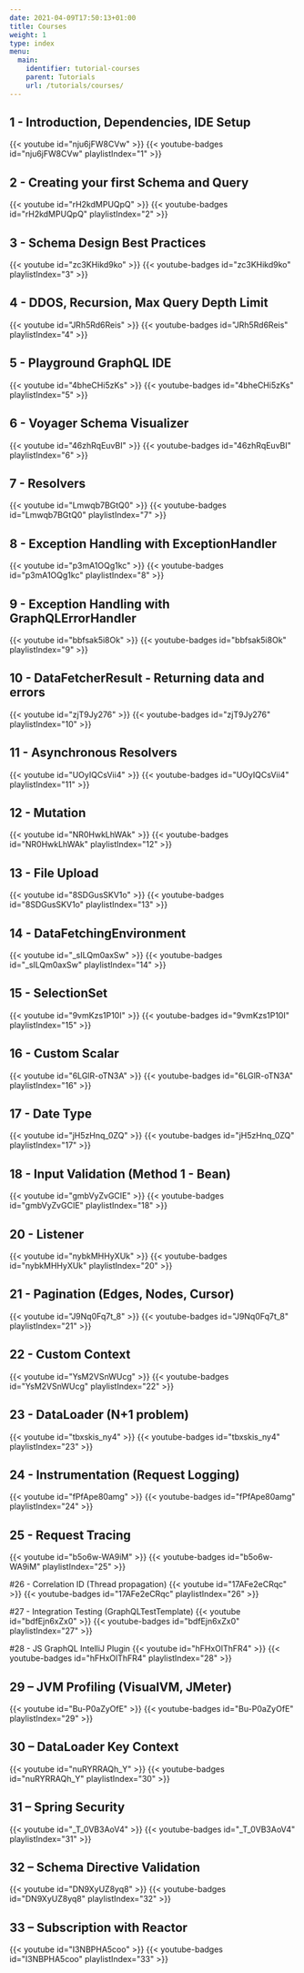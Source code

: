 ```yaml
---
date: 2021-04-09T17:50:13+01:00
title: Courses
weight: 1
type: index
menu:
  main:
    identifier: tutorial-courses
    parent: Tutorials
    url: /tutorials/courses/
---
```



## 1 - Introduction, Dependencies, IDE Setup
{{< youtube id="nju6jFW8CVw" >}}
{{< youtube-badges id="nju6jFW8CVw" playlistIndex="1" >}}

## 2 - Creating your first Schema and Query
{{< youtube id="rH2kdMPUQpQ" >}}
{{< youtube-badges id="rH2kdMPUQpQ" playlistIndex="2" >}}


## 3 - Schema Design Best Practices
{{< youtube id="zc3KHikd9ko" >}}
{{< youtube-badges id="zc3KHikd9ko" playlistIndex="3" >}}

## 4 - DDOS, Recursion, Max Query Depth Limit
{{< youtube id="JRh5Rd6Reis" >}}
{{< youtube-badges id="JRh5Rd6Reis" playlistIndex="4" >}}

## 5 - Playground GraphQL IDE
{{< youtube id="4bheCHi5zKs" >}}
{{< youtube-badges id="4bheCHi5zKs" playlistIndex="5" >}}

## 6 - Voyager Schema Visualizer
{{< youtube id="46zhRqEuvBI" >}}
{{< youtube-badges id="46zhRqEuvBI" playlistIndex="6" >}}

## 7 - Resolvers
{{< youtube id="Lmwqb7BGtQ0" >}}
{{< youtube-badges id="Lmwqb7BGtQ0" playlistIndex="7" >}}

## 8 - Exception Handling with ExceptionHandler
{{< youtube id="p3mA1OQg1kc" >}}
{{< youtube-badges id="p3mA1OQg1kc" playlistIndex="8" >}}

## 9 - Exception Handling with GraphQLErrorHandler
{{< youtube id="bbfsak5i8Ok" >}}
{{< youtube-badges id="bbfsak5i8Ok" playlistIndex="9" >}}

## 10 - DataFetcherResult - Returning data and errors
{{< youtube id="zjT9Jy276" >}}
{{< youtube-badges id="zjT9Jy276" playlistIndex="10" >}}

## 11 - Asynchronous Resolvers
{{< youtube id="UOyIQCsVii4" >}}
{{< youtube-badges id="UOyIQCsVii4" playlistIndex="11" >}}

## 12 - Mutation
{{< youtube id="NR0HwkLhWAk" >}}
{{< youtube-badges id="NR0HwkLhWAk" playlistIndex="12" >}}

## 13 - File Upload
{{< youtube id="8SDGusSKV1o" >}}
{{< youtube-badges id="8SDGusSKV1o" playlistIndex="13" >}}

## 14 - DataFetchingEnvironment
{{< youtube id="_sILQm0axSw" >}}
{{< youtube-badges id="_sILQm0axSw" playlistIndex="14" >}}

## 15 - SelectionSet
{{< youtube id="9vmKzs1P10I" >}}
{{< youtube-badges id="9vmKzs1P10I" playlistIndex="15" >}}

## 16 - Custom Scalar
{{< youtube id="6LGlR-oTN3A" >}}
{{< youtube-badges id="6LGlR-oTN3A" playlistIndex="16" >}}

## 17 - Date Type
{{< youtube id="jH5zHnq_0ZQ" >}}
{{< youtube-badges id="jH5zHnq_0ZQ" playlistIndex="17" >}}

## 18 - Input Validation (Method 1 - Bean)
{{< youtube id="gmbVyZvGCIE" >}}
{{< youtube-badges id="gmbVyZvGCIE" playlistIndex="18" >}}

## 20 - Listener
{{< youtube id="nybkMHHyXUk" >}}
{{< youtube-badges id="nybkMHHyXUk" playlistIndex="20" >}}

## 21 - Pagination (Edges, Nodes, Cursor)
{{< youtube id="J9Nq0Fq7t_8" >}}
{{< youtube-badges id="J9Nq0Fq7t_8" playlistIndex="21" >}}

## 22 - Custom Context
{{< youtube id="YsM2VSnWUcg" >}}
{{< youtube-badges id="YsM2VSnWUcg" playlistIndex="22" >}}

## 23 - DataLoader (N+1 problem)
{{< youtube id="tbxskis_ny4" >}}
{{< youtube-badges id="tbxskis_ny4" playlistIndex="23" >}}

## 24 - Instrumentation (Request Logging)
{{< youtube id="fPfApe80amg" >}}
{{< youtube-badges id="fPfApe80amg" playlistIndex="24" >}}

## 25 - Request Tracing
{{< youtube id="b5o6w-WA9iM" >}}
{{< youtube-badges id="b5o6w-WA9iM" playlistIndex="25" >}}

#26 - Correlation ID (Thread propagation)
{{< youtube id="17AFe2eCRqc" >}}
{{< youtube-badges id="17AFe2eCRqc" playlistIndex="26" >}}

#27 - Integration Testing (GraphQLTestTemplate)
{{< youtube id="bdfEjn6xZx0" >}}
{{< youtube-badges id="bdfEjn6xZx0" playlistIndex="27" >}}

#28 - JS GraphQL IntelliJ Plugin
{{< youtube id="hFHxOlThFR4" >}}
{{< youtube-badges id="hFHxOlThFR4" playlistIndex="28" >}}

## 29 – JVM Profiling (VisualVM, JMeter)
{{< youtube id="Bu-P0aZyOfE" >}}
{{< youtube-badges id="Bu-P0aZyOfE" playlistIndex="29" >}}

## 30 – DataLoader Key Context
{{< youtube id="nuRYRRAQh_Y" >}}
{{< youtube-badges id="nuRYRRAQh_Y" playlistIndex="30" >}}

## 31 – Spring Security
{{< youtube id="_T_0VB3AoV4" >}}
{{< youtube-badges id="_T_0VB3AoV4" playlistIndex="31" >}}

## 32 – Schema Directive Validation
{{< youtube id="DN9XyUZ8yq8" >}}
{{< youtube-badges id="DN9XyUZ8yq8" playlistIndex="32" >}}

## 33 – Subscription with Reactor
{{< youtube id="I3NBPHA5coo" >}}
{{< youtube-badges id="I3NBPHA5coo" playlistIndex="33" >}}